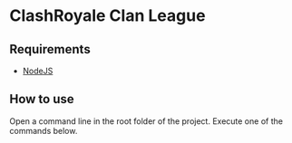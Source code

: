 # ClashRoyale Clan League

## Requirements
- [NodeJS](https://nodejs.org/)

## How to use
Open a command line in the root folder of the project. 
Execute one of the commands below.


